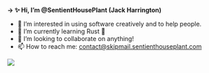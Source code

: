 **-> ✨ Hi, I’m @SentientHousePlant (Jack Harrington)**
- 👀 I’m interested in using software creatively and to help people.
- 🌱 I’m currently learning Rust 🦀
- 💞️ I’m looking to collaborate on anything!
- 📫 How to reach me: contact@skipmail.sentienthouseplant.com

![](https://blinkies.neocities.org/b/display/0150-alligator.gif)
